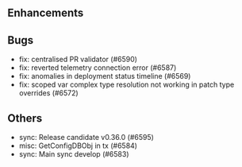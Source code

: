 ## Enhancements
## Bugs
- fix: centralised PR validator (#6590)
- fix: reverted telemetry connection error (#6587)
- fix: anomalies in deployment status timeline (#6569)
- fix: scoped var complex type resolution not working in patch type overrides (#6572)
## Others
- sync: Release candidate v0.36.0 (#6595)
- misc: GetConfigDBObj in tx (#6584)
- sync: Main sync develop (#6583)
